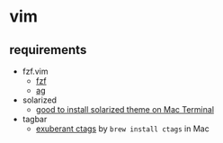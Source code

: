 # vim
## requirements
 - fzf.vim
   - [fzf](https://github.com/junegunn/fzf)
   - [ag](https://github.com/ggreer/the_silver_searcher)
 - solarized
   - [good to install solarized theme on Mac Terminal](https://github.com/tomislav/osx-terminal.app-colors-solarized/blob/master/Solarized%20Dark.terminal)
 - tagbar
   - [exuberant ctags](http://ctags.sourceforge.net/) by `brew install ctags` in Mac

